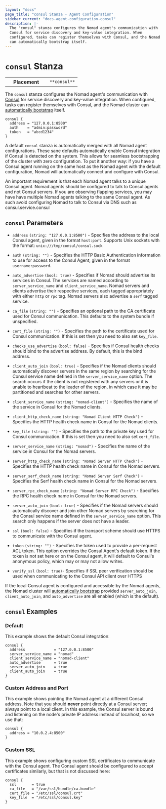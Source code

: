 ```yaml
---
layout: "docs"
page_title: "consul Stanza - Agent Configuration"
sidebar_current: "docs-agent-configuration-consul"
description: |-
  The "consul" stanza configures the Nomad agent's communication with
  Consul for service discovery and key-value integration. When
  configured, tasks can register themselves with Consul, and the Nomad cluster
  can automatically bootstrap itself.
---
```


# `consul` Stanza

<table class="table table-bordered table-striped">
  <tr>
    <th width="120">Placement</th>
    <td>
      <code>**consul**</code>
    </td>
  </tr>
</table>


The `consul` stanza configures the Nomad agent's communication with
[Consul][consul] for service discovery and key-value integration. When
configured, tasks can register themselves with Consul, and the Nomad cluster can
[automatically bootstrap][bootstrap] itself.

```hcl
consul {
  address = "127.0.0.1:8500"
  auth    = "admin:password"
  token   = "abcd1234"
}
```

A default `consul` stanza is automatically merged with all Nomad agent
configurations. These sane defaults automatically enable Consul integration if
Consul is detected on the system. This allows for seamless bootstrapping of the
cluster with zero configuration. To put it another way: if you have a Consul
agent running on the same host as the Nomad agent with the default
configuration, Nomad will automatically connect and configure with Consul.

An important requirement is that each Nomad agent talks to a unique Consul
agent. Nomad agents should be configured to talk to Consul agents and not
Consul servers. If you are observing flapping services, you may have have
multiple Nomad agents talking to the same Consul agent. As such avoid
configuring Nomad to talk to Consul via DNS such as consul.service.consul

## `consul` Parameters

- `address` `(string: "127.0.0.1:8500")` - Specifies the address to the local
  Consul agent, given in the format `host:port`. Supports Unix sockets with the
  format: `unix:///tmp/consul/consul.sock`

- `auth` `(string: "")` - Specifies the HTTP Basic Authentication information to
  use for access to the Consul Agent, given in the format `username:password`.

- `auto_advertise` `(bool: true)` - Specifies if Nomad should advertise its
  services in Consul. The services are named according to `server_service_name`
  and `client_service_name`. Nomad servers and clients advertise their
  respective services, each tagged appropriately with either `http` or `rpc`
  tag. Nomad servers also advertise a `serf` tagged service.

- `ca_file` `(string: "")` - Specifies an optional path to the CA certificate
  used for Consul communication. This defaults to the system bundle if
  unspecified.

- `cert_file` `(string: "")` - Specifies the path to the certificate used for
  Consul communication. If this is set then you need to also set `key_file`.

- `checks_use_advertise` `(bool: false)` - Specifies if Consul health checks
  should bind to the advertise address. By default, this is the bind address.

- `client_auto_join` `(bool: true)` - Specifies if the Nomad clients should
  automatically discover servers in the same region by searching for the Consul
  service name defined in the `server_service_name` option. The search occurs if
  the client is not registered with any servers or it is unable to heartbeat to
  the leader of the region, in which case it may be partitioned and searches for
  other servers.

- `client_service_name` `(string: "nomad-client")` - Specifies the name of the
  service in Consul for the Nomad clients.

- `client_http_check_name` `(string: "Nomad Client HTTP Check")` - Specifies the
  HTTP health check name in Consul for the Nomad clients.

- `key_file` `(string: "")` - Specifies the path to the private key used for
  Consul communication. If this is set then you need to also set `cert_file`.

- `server_service_name` `(string: "nomad")` - Specifies the name of the service
  in Consul for the Nomad servers.

- `server_http_check_name` `(string: "Nomad Server HTTP Check")` - Specifies the
  HTTP health check name in Consul for the Nomad servers.

-  `server_serf_check_name` `(string: "Nomad Server Serf Check")` - Specifies
  the Serf health check name in Consul for the Nomad servers.

-  `server_rpc_check_name` `(string: "Nomad Server RPC Check")` - Specifies
  the RPC health check name in Consul for the Nomad servers.

- `server_auto_join` `(bool: true)` - Specifies if the Nomad servers should
  automatically discover and join other Nomad servers by searching for the
  Consul service name defined in the `server_service_name` option. This search
  only happens if the server does not have a leader.

- `ssl` `(bool: false)` - Specifies if the transport scheme should use HTTPS to
  communicate with the Consul agent.

- `token` `(string: "")` - Specifies the token used to provide a per-request ACL
  token. This option overrides the Consul Agent's default token. If the token is 
  not set here or on the Consul agent, it will default to Consul's anonymous policy, 
  which may or may not allow writes.

- `verify_ssl` `(bool: true)`- Specifies if SSL peer verification should be used
  when communicating to the Consul API client over HTTPS


If the local Consul agent is configured and accessible by the Nomad agents, the
Nomad cluster will [automatically bootstrap][bootstrap] provided
`server_auto_join`, `client_auto_join`, and `auto_advertise` are all enabled
(which is the default).

## `consul` Examples

### Default

This example shows the default Consul integration:

```hcl
consul {
  address             = "127.0.0.1:8500"
  server_service_name = "nomad"
  client_service_name = "nomad-client"
  auto_advertise      = true
  server_auto_join    = true
  client_auto_join    = true
}
```

### Custom Address and Port

This example shows pointing the Nomad agent at a different Consul address. Note
that you should **never** point directly at a Consul server; always point to a
local client. In this example, the Consul server is bound and listening on the
node's private IP address instead of localhost, so we use that:

```hcl
consul {
  address = "10.0.2.4:8500"
}
```

### Custom SSL

This example shows configuring custom SSL certificates to communicate with
the Consul agent. The Consul agent should be configured to accept certificates
similarly, but that is not discussed here:

```hcl
consul {
  ssl       = true
  ca_file   = "/var/ssl/bundle/ca.bundle"
  cert_file = "/etc/ssl/consul.crt"
  key_file  = "/etc/ssl/consul.key"
}
```

[consul]: https://www.consul.io/ "Consul by HashiCorp"
[bootstrap]: /guides/cluster/automatic.html "Automatic Bootstrapping"
